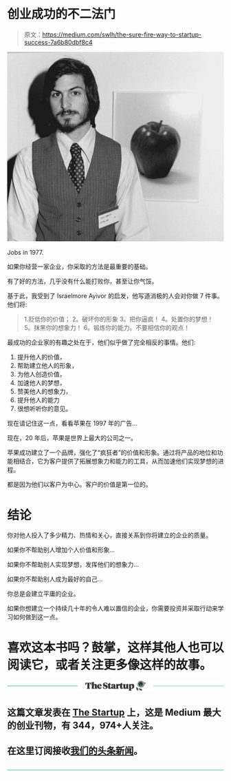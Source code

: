 # 创业成功的不二法门

> 原文：<https://medium.com/swlh/the-sure-fire-way-to-startup-success-7a6b80dbf8c4>

![](img/eb6db6f270679ad88e8d5f192b6d3879.png)

Jobs in 1977.

如果你经营一家企业，你采取的方法是最重要的基础。

有了好的方法，几乎没有什么能打败你，甚至让你气馁。

基于此，我受到了 Israelmore Ayivor 的启发，他写道消极的人会对你做 7 件事。他们将:

> 1.贬低你的价值；
> 2。破坏你的形象
> 3。把你逼疯！
> 4。处置你的梦想！
> 5。抹黑你的想象力！
> 6。锻炼你的能力。不要相信你的观点！

最成功的企业家的有趣之处在于，他们似乎做了完全相反的事情。他们:

1.  提升他人的价值，
2.  帮助建立他人的形象，
3.  为他人创造价值，
4.  加速他人的梦想，
5.  赞美他人的想象力，
6.  提升他人的能力
7.  很想听听你的意见。

现在请记住这一点，看看苹果在 1997 年的广告…

现在，20 年后，苹果是世界上最大的公司之一。

苹果成功建立了一个品牌，强化了“疯狂者”的价值和形象。通过将产品的地位和功能相结合，它为客户提供了拓展想象力和能力的工具，从而加速他们实现梦想的进程。

都是因为他们以客户为中心。客户的价值是第一位的。

# 结论

你对他人投入了多少精力、热情和关心，直接关系到你将建立的企业的质量。

如果你不帮助别人增加个人价值和形象…

如果你不帮助别人实现梦想，发挥他们的想象力…

如果你不帮助别人成为最好的自己…

你总是会建立平庸的企业。

如果你想建立一个持续几十年的令人难以置信的企业，你需要投资并采取行动来学习如何做到这一点。

# 喜欢这本书吗？鼓掌，这样其他人也可以阅读它，或者关注更多像这样的故事。

[![](img/308a8d84fb9b2fab43d66c117fcc4bb4.png)](https://medium.com/swlh)

## 这篇文章发表在 [The Startup](https://medium.com/swlh) 上，这是 Medium 最大的创业刊物，有 344，974+人关注。

## 在这里订阅接收[我们的头条新闻](http://growthsupply.com/the-startup-newsletter/)。

[![](img/b0164736ea17a63403e660de5dedf91a.png)](https://medium.com/swlh)